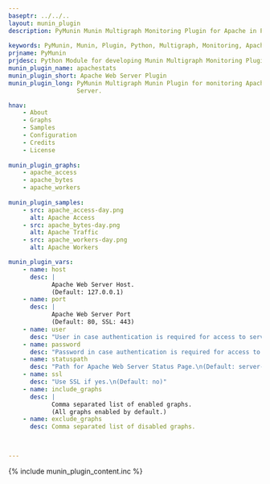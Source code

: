 ```yaml
---
baseptr: ../../..
layout: munin_plugin
description: PyMunin Munin Multigraph Monitoring Plugin for Apache in Python.
             
keywords: PyMunin, Munin, Plugin, Python, Multigraph, Monitoring, Apache
prjname: PyMunin
prjdesc: Python Module for developing Munin Multigraph Monitoring Plugins
munin_plugin_name: apachestats
munin_plugin_short: Apache Web Server Plugin
munin_plugin_long: PyMunin Multigraph Munin Plugin for monitoring Apache Web 
                   Server.

hnav:
    - About
    - Graphs
    - Samples
    - Configuration
    - Credits
    - License
                   
munin_plugin_graphs:
    - apache_access
    - apache_bytes
    - apache_workers
    
munin_plugin_samples:
    - src: apache_access-day.png
      alt: Apache Access
    - src: apache_bytes-day.png
      alt: Apache Traffic
    - src: apache_workers-day.png
      alt: Apache Workers

munin_plugin_vars:
    - name: host
      desc: |
            Apache Web Server Host.
            (Default: 127.0.0.1)
    - name: port
      desc: |
            Apache Web Server Port
            (Default: 80, SSL: 443)
    - name: user
      desc: "User in case authentication is required for access to server-status page."
    - name: password
      desc: "Password in case authentication is required for access to server-status page."
    - name: statuspath
      desc: "Path for Apache Web Server Status Page.\n(Default: server-status)"
    - name: ssl
      desc: "Use SSL if yes.\n(Default: no)"
    - name: include_graphs
      desc: |
            Comma separated list of enabled graphs.
            (All graphs enabled by default.)
    - name: exclude_graphs
      desc: Comma separated list of disabled graphs.


    
---
```


{% include munin_plugin_content.inc %}
